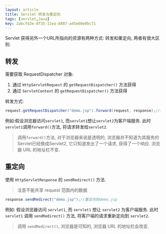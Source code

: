 ```yaml
---
layout: article
title: Servlet 转发与重定向
tags: [servlet,Java]
key: 2abcfd2e-8f35-11ea-8807-a45e60e0bc71
---
```


Servlet 获得另外一个URL所指向的资源有两种方式: 转发和重定向, 两者有很大区别.

<!--more-->

## 转发

需要获取 RequestDispatcher 对象:

1. 通过 `HttpServletRequest` 的 `getRequestDispatcher()` 方法获得
2. 通过 `ServletContext` 的 `getRequestDispatcher()` 方法获得

转发方式:

```java
request.getRequestDispatcher("demo.jsp").forward(request, response);//转发到demo.jsp
```

例如:假设浏览器访问`servlet1`, 而`servlet1`想让`servlet2`为客户端服务. 此时`servlet1`调用`forward()`方法, 将请求转发给`servlet2`.

> 调用`forward()`方法, 对于浏览器来说是透明的, 浏览器并不知道为其服务的Servlet已经换成Servlet2, 它只知道发出了一个请求, 获得了一个响应. 浏览器 URL 的地址栏不变.

## 重定向

使用 `HttpServletResponse` 的 `sendRedirect()` 方法.

> 注意不能共享 request 范围内的数据

```java
response.sendRedirect("demo.jsp");//重定向到demo.jsp
```

例如: 假设浏览器访问 `servlet1`, 而 `servlet1` 想让 `servlet2` 为客户端服务. 此时 `servlet1` 调用 `sendRedirect()` 方法, 将客户端的请求重新定向到 `servlet2`.

> 调用 `sendRedirect()`, 浏览器是可知的, 浏览器 URL 的地址栏会改变.
